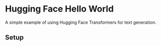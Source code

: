 # Hugging Face Hello World

A simple example of using Hugging Face Transformers for text generation.

## Setup